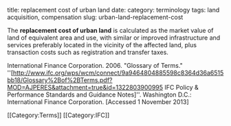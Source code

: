 title: replacement cost of urban land
date:
category: terminology
tags: land acquisition, compensation
slug: urban-land-replacement-cost


The **replacement cost of urban land** is calculated as the market value of land of equivalent area and use, with similar or improved infrastructure and services preferably located in the vicinity of the affected land, plus transaction costs such as registration and transfer taxes.


<ref>International Finance Corporation. 2006. "Glossary of Terms." ''[http://www.ifc.org/wps/wcm/connect/9a9464804885598c8364d36a6515bb18/Glossary%2Bof%2BTerms.pdf?MOD=AJPERES&attachment=true&id=1322803900995 IFC Policy & Performance Standards and Guidance Notes]''. Washington D.C.: International Finance Corporation. [Accessed 1 November 2013]</ref>

<references/>

[[Category:Terms]]
[[Category:IFC]]

